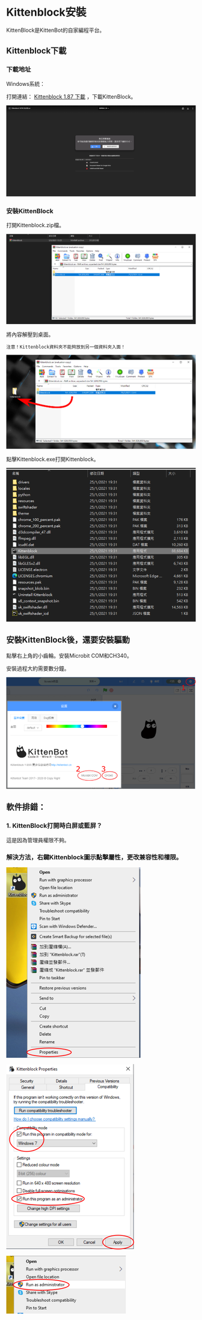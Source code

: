# Kittenblock安裝

KittenBlock是KittenBot的自家編程平台。

## Kittenblock下載

### 下載地址

Windows系統：

打開連結： [Kittenblock 1.87 下載](http://bit.ly/KittenblockHK187) ，下載KittenBlock。

![](./images/187download.png)  

### 安裝KittenBlock

打開Kittenblock.zip檔。

![](./images/187install1.png)

將內容解壓到桌面。

    注意！Kittenblock資料夾不能夠放到另一個資料夾入面！

![](./images/187install2.png)

點擊Kittenblock.exe打開Kittenblock。

![](./images/187install3.png)

## 安裝KittenBlock後，還要安裝驅動

點擊右上角的小齒輪。安裝Microbit COM和CH340。

安裝過程大約需要數分鐘。

![](../functional_module/PWmodules/kbimages/an08.png)

## 軟件排錯：

### 1. KittenBlock打開時白屏或藍屏？

這是因為管理員權限不夠。

### 解決方法，右鍵Kittenblock圖示點擊屬性，更改兼容性和權限。

![](../functional_module/PWmodules/kbimages/an10.png)

![](../functional_module/PWmodules/kbimages/an07.png)


![](../functional_module/PWmodules/kbimages/update4.png)